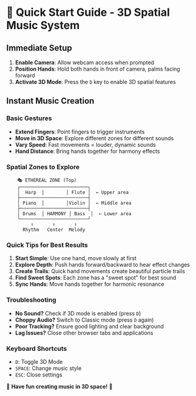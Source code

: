 # 🚀 Quick Start Guide - 3D Spatial Music System

## Immediate Setup

1. **Enable Camera**: Allow webcam access when prompted
2. **Position Hands**: Hold both hands in front of camera, palms facing forward
3. **Activate 3D Mode**: Press the `D` key to enable 3D spatial features

## Instant Music Creation

### Basic Gestures
- **Extend Fingers**: Point fingers to trigger instruments
- **Move in 3D Space**: Explore different zones for different sounds
- **Vary Speed**: Fast movements = louder, dynamic sounds
- **Hand Distance**: Bring hands together for harmony effects

### Spatial Zones to Explore

```
    🎭 ETHEREAL ZONE (Top)
    ┌─────────────────────────┐
    │  Harp  │        │ Flute │  ← Upper area
    ├─────────────────────────┤
    │ Piano  │        │Violin │  ← Middle area  
    ├─────────────────────────┤
    │ Drums  │ HARMONY │ Bass  │  ← Lower area
    └─────────────────────────┘
         ↑       ↑       ↑
      Rhythm   Center  Melody
```

### Quick Tips for Best Results

1. **Start Simple**: Use one hand, move slowly at first
2. **Explore Depth**: Push hands forward/backward to hear effect changes
3. **Create Trails**: Quick hand movements create beautiful particle trails
4. **Find Sweet Spots**: Each zone has a "sweet spot" for best sound
5. **Sync Hands**: Move hands together for harmonic resonance

### Troubleshooting

- **No Sound?** Check if 3D mode is enabled (press `D`)
- **Choppy Audio?** Switch to Classic mode (press `D` again)
- **Poor Tracking?** Ensure good lighting and clear background
- **Lag Issues?** Close other browser tabs and applications

### Keyboard Shortcuts
- `D`: Toggle 3D Mode
- `SPACE`: Change music style
- `ESC`: Close settings

🎵 **Have fun creating music in 3D space!** 🌌
